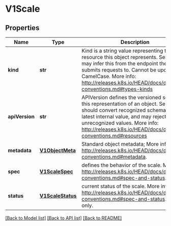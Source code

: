 # V1Scale

## Properties
Name | Type | Description | Notes
------------ | ------------- | ------------- | -------------
**kind** | **str** | Kind is a string value representing the REST resource this object represents. Servers may infer this from the endpoint the client submits requests to. Cannot be updated. In CamelCase. More info: http://releases.k8s.io/HEAD/docs/devel/api-conventions.md#types-kinds | [optional] 
**apiVersion** | **str** | APIVersion defines the versioned schema of this representation of an object. Servers should convert recognized schemas to the latest internal value, and may reject unrecognized values. More info: http://releases.k8s.io/HEAD/docs/devel/api-conventions.md#resources | [optional] 
**metadata** | [**V1ObjectMeta**](V1ObjectMeta.md) | Standard object metadata; More info: http://releases.k8s.io/HEAD/docs/devel/api-conventions.md#metadata. | [optional] 
**spec** | [**V1ScaleSpec**](V1ScaleSpec.md) | defines the behavior of the scale. More info: http://releases.k8s.io/HEAD/docs/devel/api-conventions.md#spec-and-status. | [optional] 
**status** | [**V1ScaleStatus**](V1ScaleStatus.md) | current status of the scale. More info: http://releases.k8s.io/HEAD/docs/devel/api-conventions.md#spec-and-status. Read-only. | [optional] 

[[Back to Model list]](../README.md#documentation-for-models) [[Back to API list]](../README.md#documentation-for-api-endpoints) [[Back to README]](../README.md)


